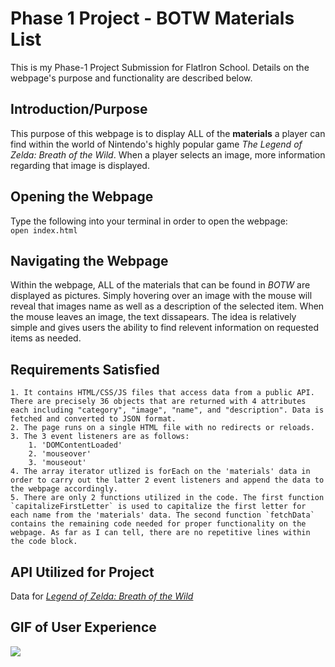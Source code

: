# Phase 1 Project - BOTW Materials List

This is my Phase-1 Project Submission for FlatIron School. Details on the webpage's purpose and functionality are described below.

## Introduction/Purpose

This purpose of this webpage is to display ALL of the **materials** a player can find within the world of Nintendo's highly popular game *The Legend of Zelda: Breath of the Wild*. When a player selects an image, more information regarding that image is displayed.

## Opening the Webpage

Type the following into your terminal in order to open the webpage:\
`open index.html`

## Navigating the Webpage

Within the webpage, ALL of the materials that can be found in *BOTW* are displayed as pictures. Simply hovering over an image with the mouse will reveal that images name as well as a description of the selected item. When the mouse leaves an image, the text dissapears. The idea is relatively simple and gives users the ability to find relevent information on requested items as needed.

## Requirements Satisfied
    1. It contains HTML/CSS/JS files that access data from a public API. There are precisely 36 objects that are returned with 4 attributes each including "category", "image", "name", and "description". Data is fetched and converted to JSON format.
    2. The page runs on a single HTML file with no redirects or reloads.
    3. The 3 event listeners are as follows:
        1. 'DOMContentLoaded'
        2. 'mouseover'
        3. 'mouseout'
    4. The array iterator utlized is forEach on the 'materials' data in order to carry out the latter 2 event listeners and append the data to the webpage accordingly.
    5. There are only 2 functions utilized in the code. The first function `capitalizeFirstLetter` is used to capitalize the first letter for each name from the 'materials' data. The second function `fetchData` contains the remaining code needed for proper functionality on the webpage. As far as I can tell, there are no repetitive lines within the code block.

## API Utilized for Project

Data for [*Legend of Zelda: Breath of the Wild*](https://botw-compendium.herokuapp.com/api/v2)

## GIF of User Experience

![](https://github.com/Jazper55555/phase-1-project-GIF/blob/main/Phase-1%20Project%20GIF.gif)

<!-- Users should be able to do the following when accessing the webpage:

1. Treasure content should be displayed (FETCH) on webpage
    Content includes images from the treasure
    category
        Fetch data & display images from the treasure category
    FOREACH can be used here
2. When you do a MOUSEOVER on any picture, it should display name 
    ID's can be assigned to each image allowing for easier filtering
3. When you do a CLICK on any picture, it will display the description underneath image -->